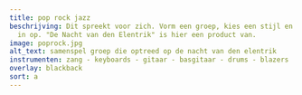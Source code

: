 ```yaml
---
title: pop rock jazz
beschrijving: Dit spreekt voor zich. Vorm een groep, kies een stijl en ga er helemaal
  in op. "De Nacht van den Elentrik" is hier een product van.
image: poprock.jpg
alt_text: samenspel groep die optreed op de nacht van den elentrik
instrumenten: zang - keyboards - gitaar - basgitaar - drums - blazers
overlay: blackback
sort: a
---
```


